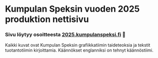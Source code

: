 # Kumpulan Speksin vuoden 2025 produktion nettisivu
### Sivu löytyy osoitteesta [2025.kumpulanspeksi.fi](https://2025.kumpulanspeksi.fi) :deciduous_tree:
Kaikki kuvat ovat Kumpulan Speksin grafiikkatiimin taideteoksia ja tekstit tuotantotiimin kirjoittamia. Käännökset englanniksi on tehnyt käännöstiimi.
